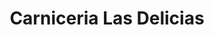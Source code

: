---
title: "Carniceria Las Delicias"
url: /fort-collins/carniceria-las-delicias/
shop: Metzgerei
---